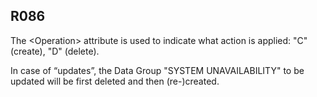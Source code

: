 ## R086
The &lt;Operation&gt; attribute is used to indicate what action is applied: "C" (create), "D" (delete).  
   
In case of “updates”, the Data Group "SYSTEM UNAVAILABILITY" to be updated will be first deleted and then (re-)created.
